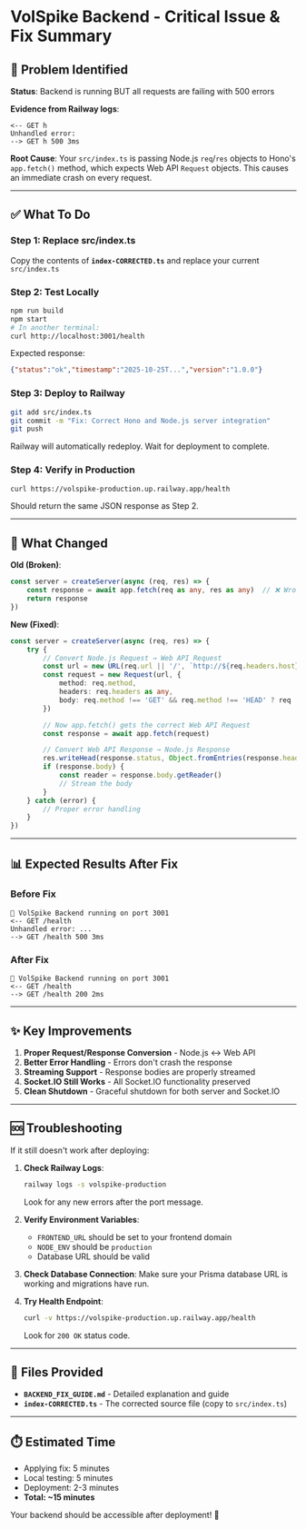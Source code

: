 # VolSpike Backend - Critical Issue & Fix Summary

## 🎯 Problem Identified

**Status**: Backend is running BUT all requests are failing with 500 errors

**Evidence from Railway logs**:
```
<-- GET h
Unhandled error:
--> GET h 500 3ms
```

**Root Cause**: Your `src/index.ts` is passing Node.js `req`/`res` objects to Hono's `app.fetch()` method, which expects Web API `Request` objects. This causes an immediate crash on every request.

---

## ✅ What To Do

### Step 1: Replace src/index.ts
Copy the contents of **`index-CORRECTED.ts`** and replace your current `src/index.ts`

### Step 2: Test Locally
```bash
npm run build
npm start
# In another terminal:
curl http://localhost:3001/health
```

Expected response:
```json
{"status":"ok","timestamp":"2025-10-25T...","version":"1.0.0"}
```

### Step 3: Deploy to Railway
```bash
git add src/index.ts
git commit -m "Fix: Correct Hono and Node.js server integration"
git push
```

Railway will automatically redeploy. Wait for deployment to complete.

### Step 4: Verify in Production
```bash
curl https://volspike-production.up.railway.app/health
```

Should return the same JSON response as Step 2.

---

## 🔑 What Changed

**Old (Broken)**:
```typescript
const server = createServer(async (req, res) => {
    const response = await app.fetch(req as any, res as any)  // ❌ Wrong API types
    return response
})
```

**New (Fixed)**:
```typescript
const server = createServer(async (req, res) => {
    try {
        // Convert Node.js Request → Web API Request
        const url = new URL(req.url || '/', `http://${req.headers.host}`)
        const request = new Request(url, {
            method: req.method,
            headers: req.headers as any,
            body: req.method !== 'GET' && req.method !== 'HEAD' ? req : undefined,
        })

        // Now app.fetch() gets the correct Web API Request
        const response = await app.fetch(request)

        // Convert Web API Response → Node.js Response
        res.writeHead(response.status, Object.fromEntries(response.headers))
        if (response.body) {
            const reader = response.body.getReader()
            // Stream the body
        }
    } catch (error) {
        // Proper error handling
    }
})
```

---

## 📊 Expected Results After Fix

### Before Fix
```
🚀 VolSpike Backend running on port 3001
<-- GET /health
Unhandled error: ...
--> GET /health 500 3ms
```

### After Fix
```
🚀 VolSpike Backend running on port 3001
<-- GET /health
--> GET /health 200 2ms
```

---

## ✨ Key Improvements

1. **Proper Request/Response Conversion** - Node.js ↔ Web API
2. **Better Error Handling** - Errors don't crash the response
3. **Streaming Support** - Response bodies are properly streamed
4. **Socket.IO Still Works** - All Socket.IO functionality preserved
5. **Clean Shutdown** - Graceful shutdown for both server and Socket.IO

---

## 🆘 Troubleshooting

If it still doesn't work after deploying:

1. **Check Railway Logs**:
   ```bash
   railway logs -s volspike-production
   ```
   Look for any new errors after the port message.

2. **Verify Environment Variables**:
   - `FRONTEND_URL` should be set to your frontend domain
   - `NODE_ENV` should be `production`
   - Database URL should be valid

3. **Check Database Connection**:
   Make sure your Prisma database URL is working and migrations have run.

4. **Try Health Endpoint**:
   ```bash
   curl -v https://volspike-production.up.railway.app/health
   ```
   Look for `200 OK` status code.

---

## 📝 Files Provided

- **`BACKEND_FIX_GUIDE.md`** - Detailed explanation and guide
- **`index-CORRECTED.ts`** - The corrected source file (copy to `src/index.ts`)

---

## ⏱️ Estimated Time

- Applying fix: 5 minutes
- Local testing: 5 minutes  
- Deployment: 2-3 minutes
- **Total: ~15 minutes**

Your backend should be accessible after deployment! 🚀
